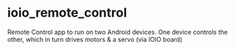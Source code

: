 ioio_remote_control
===================

Remote Control app to run on two Android devices.  One device controls the other, which in turn drives motors &amp; a servo (via IOIO board)